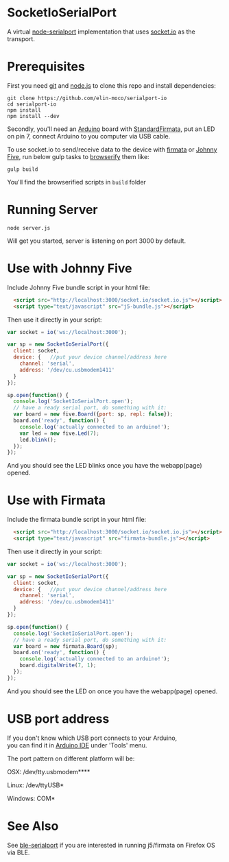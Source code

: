 SocketIoSerialPort
=============

A virtual [node-serialport] implementation that uses [socket.io] as the transport.

# Prerequisites

First you need [git] and [node.js] to clone this repo and install dependencies:
```
git clone https://github.com/elin-moco/serialport-io
cd serialport-io
npm install
npm install --dev
```

Secondly, you'll need an [Arduino] board with [StandardFirmata],
put an LED on pin 7, connect Arduino to you computer via USB cable.

To use socket.io to send/receive data to the device with [firmata] or [Johnny Five],
run below gulp tasks to [browserify] them like:
```
gulp build
```

You'll find the browserified scripts in `build` folder 

# Running Server
```
node server.js
```
Will get you started, server is listening on port 3000 by default.

# Use with Johnny Five

Include Johnny Five bundle script in your html file:
```html
  <script src="http://localhost:3000/socket.io/socket.io.js"></script>
  <script type="text/javascript" src="j5-bundle.js"></script>
```

Then use it directly in your script:
```js
var socket = io('ws://localhost:3000');

var sp = new SocketIoSerialPort({
  client: socket,
  device: {   //put your device channel/address here
    channel: 'serial',
    address: '/dev/cu.usbmodem1411'
  }
});

sp.open(function() {
  console.log('SocketIoSerialPort.open');
  // have a ready serial port, do something with it:
  var board = new five.Board({port: sp, repl: false});
  board.on('ready', function() {
    console.log('actually connected to an arduino!');
    var led = new five.Led(7);
    led.blink();
  });
});

```

And you should see the LED blinks once you have the webapp(page) opened.

# Use with Firmata

Include the firmata bundle script in your html file:
```html
  <script src="http://localhost:3000/socket.io/socket.io.js"></script>
  <script type="text/javascript" src="firmata-bundle.js"></script>
```

Then use it directly in your script:
```js
var socket = io('ws://localhost:3000');

var sp = new SocketIoSerialPort({
  client: socket,
  device: {   //put your device channel/address here
    channel: 'serial',
    address: '/dev/cu.usbmodem1411'
  }
});

sp.open(function() {
  console.log('SocketIoSerialPort.open');
  // have a ready serial port, do something with it:
  var board = new firmata.Board(sp);
  board.on('ready', function() {
    console.log('actually connected to an arduino!');
    board.digitalWrite(7, 1);
  });
});

```

And you should see the LED on once you have the webapp(page) opened.

# USB port address

If you don't know which USB port connects to your Arduino,  
you can find it in [Arduino IDE] under 'Tools' menu.


The port pattern on different platform will be:

OSX: /dev/tty.usbmodem\*\*\*\*

Linux: /dev/ttyUSB\*

Windows: COM\*

# See Also

See [ble-serialport] if you are interested in running j5/firmata on Firefox OS
via BLE.

[BLE]: https://en.wikipedia.org/wiki/Bluetooth_low_energy
[Arduino]: http://arduino.cc/
[Arduino IDE]: https://www.arduino.cc/en/main/software
[BleShield]: http://redbearlab.com/bleshield/
[node-serialport]: https://github.com/voodootikigod/node-serialport
[ble-serialport]: https://github.com/elin-moco/ble-serialport
[firmata]: https://github.com/jgautier/firmata/ 
[Johnny Five]: http://github.com/rwaldron/johnny-five/ 
[StandardFirmata]: https://github.com/firmata/arduino/tree/master/examples/StandardFirmata
[browserify]: http://browserify.org/ 
[node.js]: https://nodejs.org/
[git]: https://git-scm.com/
[socket.io]: http://socket.io/

